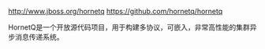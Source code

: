 http://www.jboss.org/hornetq
https://github.com/hornetq/hornetq


HornetQ是一个开放源代码项目，用于构建多协议，可嵌入，非常高性能的集群异步消息传递系统。 

